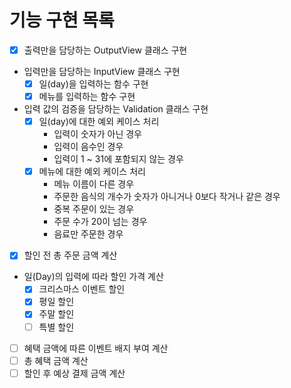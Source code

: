 # 기능 구현 목록
- [x] 출력만을 담당하는 OutputView 클래스 구현
- 입력만을 담당하는 InputView 클래스 구현
  - [x] 일(day)을 입력하는 함수 구현
  - [x] 메뉴를 입력하는 함수 구현
- 입력 값의 검증을 담당하는 Validation 클래스 구현
  - [x] 일(day)에 대한 예외 케이스 처리
    - 입력이 숫자가 아닌 경우
    - 입력이 음수인 경우
    - 입력이 1 ~ 31에 포함되지 않는 경우
  - [x] 메뉴에 대한 예외 케이스 처리
    - 메뉴 이름이 다른 경우
    - 주문한 음식의 개수가 숫자가 아니거나 0보다 작거나 같은 경우
    - 중복 주문이 있는 경우
    - 주문 수가 20이 넘는 경우
    - 음료만 주문한 경우
- [x] 할인 전 총 주문 금액 계산
- 일(Day)의 입력에 따라 할인 가격 계산
  - [x] 크리스마스 이벤트 할인
  - [x] 평일 할인
  - [x] 주말 할인
  - [ ] 특별 할인

- [ ] 혜택 금액에 따른 이벤트 배지 부여 계산
- [ ] 총 혜택 금액 계산
- [ ] 할인 후 예상 결제 금액 계산